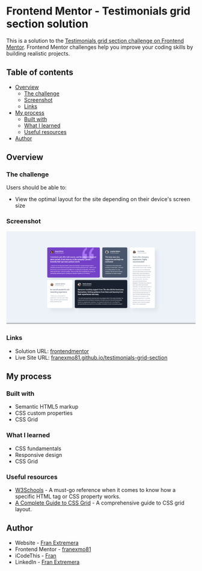 # Frontend Mentor - Testimonials grid section solution

This is a solution to the [Testimonials grid section challenge on Frontend Mentor](https://www.frontendmentor.io/challenges/testimonials-grid-section-Nnw6J7Un7). Frontend Mentor challenges help you improve your coding skills by building realistic projects.

## Table of contents

- [Overview](#overview)
  - [The challenge](#the-challenge)
  - [Screenshot](#screenshot)
  - [Links](#links)
- [My process](#my-process)
  - [Built with](#built-with)
  - [What I learned](#what-i-learned)
  - [Useful resources](#useful-resources)
- [Author](#author)

## Overview

### The challenge

Users should be able to:

- View the optimal layout for the site depending on their device's screen size

### Screenshot

![](./screenshot.png)

### Links

- Solution URL: [frontendmentor](https://www.frontendmentor.io/solutions/testimonials-grid-section-html-and-css-MyvSbLgkRx)
- Live Site URL: [franexmo81.github.io/testimonials-grid-section](https://franexmo81.github.io/testimonials-grid-section)

## My process

### Built with

- Semantic HTML5 markup
- CSS custom properties
- CSS Grid

### What I learned

- CSS fundamentals
- Responsive design
- CSS Grid

### Useful resources

- [W3Schools](https://www.w3schools.com/) - A must-go reference when it comes to know how a specific HTML tag or CSS property works.
- [A Complete Guide to CSS Grid](https://css-tricks.com/snippets/css/complete-guide-grid/) - A comprehensive guide to CSS grid layout.

## Author

- Website - [Fran Extremera](https://www.franextremera.com/)
- Frontend Mentor - [franexmo81](https://www.frontendmentor.io/profile/franexmo81)
- iCodeThis - [Fran](https://icodethis.com/Fran)
- LinkedIn - [Fran Extremera](https://www.linkedin.com/in/francisco-extremera/)
